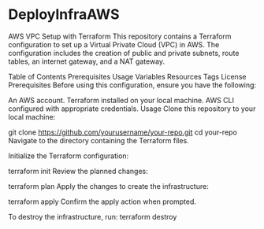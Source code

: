 ﻿# DeployInfraAWS
AWS VPC Setup with Terraform
This repository contains a Terraform configuration to set up a Virtual Private Cloud (VPC) in AWS. The configuration includes the creation of public and private subnets, route tables, an internet gateway, and a NAT gateway.

Table of Contents
Prerequisites
Usage
Variables
Resources
Tags
License
Prerequisites
Before using this configuration, ensure you have the following:

An AWS account.
Terraform installed on your local machine.
AWS CLI configured with appropriate credentials.
Usage
Clone this repository to your local machine:

git clone https://github.com/yourusername/your-repo.git
cd your-repo
Navigate to the directory containing the Terraform files.

Initialize the Terraform configuration:

terraform init
Review the planned changes:


terraform plan
Apply the changes to create the infrastructure:

terraform apply
Confirm the apply action when prompted.

To destroy the infrastructure, run:
terraform destroy
